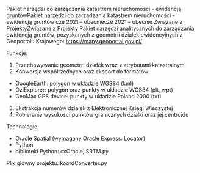 Pakiet narzędzi do zarządzania katastrem nieruchomości - ewidencją gruntówPakiet narzędzi do zarządzania katastrem nieruchomości - ewidencją gruntów
cze 2021 – obecniecze 2021 – obecnie
Związane z ProjektyZwiązane z Projekty
Pakiet narzędzi analitycznych do zarządzania ewidencją gruntów, pozyskanych z geometrii działek ewidencyjnych z Geoportalu Krajowego:
https://mapy.geoportal.gov.pl/

Funkcje: 
1. Przechowywanie geometrri działek wraz z atrybutami katastralnymi 
2. Konwersja współrzędnych oraz eksport do formatów:
* GoogleEarth: polygon w układzie WGS84 (kml)
* OziExplorer: polygon oraz punkty w układzie WGS84 (plt, wpt)
* GeoMax GPS device: punkty w układzie Poland 2000 (txt)
3. Ekstrakcja numerów działek z Elektronicznej Księgi Wieczystej
4. Pobieranie wysokości punktów granicznych działki oraz jej centroidu

Technologie: 
* Oracle Spatial (wymagany Oracle Express: Locator)
* Python
* biblioteki Python: cxOracle, SRTM.py

Plik główny projektu: koordConverter.py
